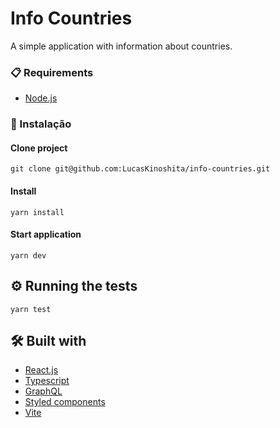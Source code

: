 # Info Countries
A simple application with information about countries.

### 📋 Requirements

- [Node.js](https://nodejs.org/)

### 🔧 Instalação

#### Clone project
```
git clone git@github.com:LucasKinoshita/info-countries.git
```

#### Install
```
yarn install
```

#### Start application
```
yarn dev
```

## ⚙️ Running the tests

```
yarn test
```

## 🛠 Built with

* [React.js](https://react.dev/)
* [Typescript](https://www.typescriptlang.org/)
* [GraphQL](https://graphql.org/)
* [Styled components](https://styled-components.com/)
* [Vite](https://vitejs.dev/)
